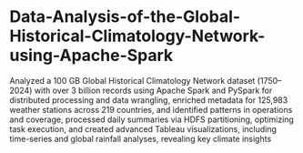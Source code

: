 # Data-Analysis-of-the-Global-Historical-Climatology-Network-using-Apache-Spark

Analyzed a 100 GB Global Historical Climatology Network dataset (1750–2024) with over 3 billion records using
Apache Spark and PySpark for distributed processing and data wrangling, enriched metadata for 125,983 weather
stations across 219 countries, and identified patterns in operations and coverage, processed daily summaries via
HDFS partitioning, optimizing task execution, and created advanced Tableau visualizations, including time-series and
global rainfall analyses, revealing key climate insights
